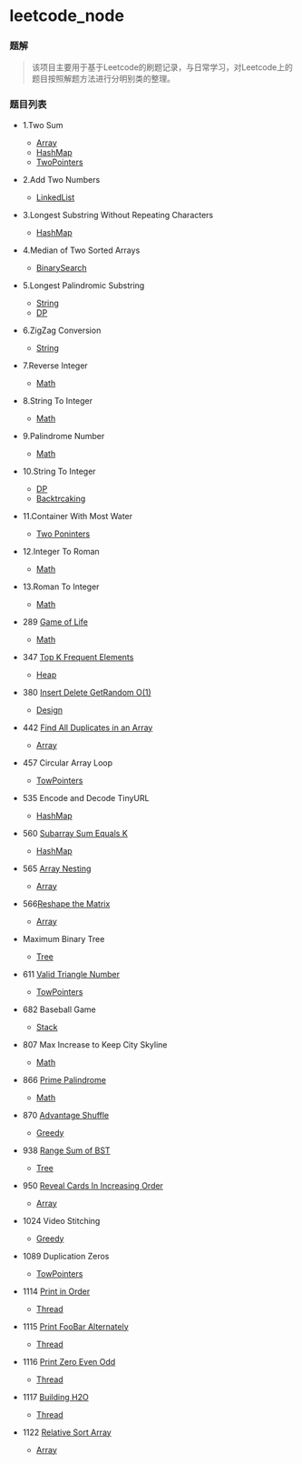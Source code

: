 

# leetcode_node

### 题解
> 该项目主要用于基于Leetcode的刷题记录，与日常学习，对Leetcode上的题目按照解题方法进行分明别类的整理。

### 题目列表
- 1.Two Sum
    - [Array](./Array/TwoSum.md)
    - [HashMap](./HashTable/TwoSum.md)
    - [TwoPointers](./TwoPointers/TwoSum.md)


- 2.Add Two Numbers
  
    - [LinkedList](./LinkedList/AddTwoNumbers.md)
- 3.Longest Substring Without Repeating Characters
  
    - [HashMap](./HashTable/LongestSubstringWithoutRepeatingCharacters.md)
- 4.Median of Two Sorted Arrays
  
    - [BinarySearch](./BinarySearch/MedianOfTwoSortedArrays.md)
- 5.Longest Palindromic Substring
    - [String](./String/LongestPalindromicSubstring.md)
    - [DP](./DynamicProgramming/LongestPalindromicSubstring.md)
- 6.ZigZag Conversion
  
    - [String](./String/ZigZagConversion.md)
- 7.Reverse Integer
  
    - [Math](./Math/ReverseInteger.md)
- 8.String To Integer
  
    - [Math](./Math/StringToInteger.md)
- 9.Palindrome Number
  
    - [Math](./Math/PalindromeNumber.md)
- 10.String To Integer
    - [DP](./DynamicProgramming/RegularExpressionMatching.md)
    - [Backtrcaking](./Backtrcaking/RegularExpressionMatching.md)
- 11.Container With Most Water
  
    - [Two Poninters](./TwoPointers/ContainerWithMostWater.md)
- 12.Integer To Roman
  
    - [Math](./Math/IntegerToRoman.md)
- 13.Roman To Integer
  
    - [Math](./Math/RomanToInteger.md)
- 289 [Game of Life](https://leetcode-cn.com/problems/game-of-life/)

    - [Math](./Math/GameOfLife.md)
- 347 [Top K Frequent Elements](https://leetcode-cn.com/problems/top-k-frequent-elements/)

    - [Heap](./Heap/TopKFrequentElements.md)
- 380 [ Insert Delete GetRandom O(1)](https://leetcode-cn.com/problems/insert-delete-getrandom-o1/)
  
    - [Design](./Design/RandomizedSet.md)
- 442 [Find All Duplicates in an Array](https://leetcode-cn.com/problems/find-all-duplicates-in-an-array/)

    - [Array](./Array/FindAllDuplicatesInAnArray.md)
- 457 Circular Array Loop

    - [TowPointers](./TowPointers/CircularArrayLoop.md)
- 535 Encode and Decode TinyURL

    - [HashMap](./HashTable/EncodeAndDecodeTinyURL.md)
- 560 [Subarray Sum Equals K](https://leetcode-cn.com/problems/subarray-sum-equals-k/)

    - [HashMap](./HashTable/SubarraySumEqualsK.md)
- 565 [Array Nesting](https://leetcode-cn.com/problems/array-nesting/)

    - [Array](./Array/ArrayNesting.md)
- 566[Reshape the Matrix](https://leetcode-cn.com/problems/reshape-the-matrix/)

    - [Array](./Array/ReshapeTheMatrix.md)
- Maximum Binary Tree

    - [Tree](./Tree/MaximumBinaryTree.md)
- 611 [Valid Triangle Number](https://leetcode-cn.com/problems/valid-triangle-number/)


    - [TowPointers](./TowPointers/ValidTriangleNumber.md)

- 682 Baseball Game

    - [Stack](./Stack/BaseballGame.md)
    
- 807 Max Increase to Keep City Skyline

    - [Math](./Math/MaxIncreaseToKeepCitySkyline.md)
    
- 866 [Prime Palindrome](https://leetcode-cn.com/problems/prime-palindrome/)

    - [Math](./Math/PrimePalindrome.md)
    
- 870 [Advantage Shuffle](https://leetcode-cn.com/problems/advantage-shuffle/)

    - [Greedy](./Greedy/AdvantageShuffle.md)
    
- 938 [Range Sum of BST](https://leetcode-cn.com/problems/range-sum-of-bst/)

    - [Tree](./Tree/RangeSumOfBST.md)
    
- 950 [Reveal Cards In Increasing Order](https://leetcode-cn.com/problems/reveal-cards-in-increasing-order/)

    - [Array](./Array/RevealCardsInIncreasingOrder.md)

- 1024 Video Stitching

    - [Greedy](./Greedy/VideoStitching.md)

- 1089 Duplication Zeros

    - [TowPointers](./TowPointers/DuplicationZeros.md)

- 1114 [Print in Order](https://leetcode-cn.com/problems/print-in-order/)

    - [Thread](./Thread/PrintInOrder.md)

- 1115 [Print FooBar Alternately](https://leetcode-cn.com/problems/print-foobar-alternately/)

    - [Thread](./Thread/PrintFooBarAlternately.md)

- 1116 [Print Zero Even Odd](https://leetcode-cn.com/problems/print-zero-even-odd/)

  - [Thread](./Thread/PrintZeroEvenOdd.md)

- 1117 [Building H2O](https://leetcode-cn.com/problems/building-h2o/)

  - [Thread](./Thread/BuildingH2O.md)

- 1122 [Relative Sort Array](https://leetcode-cn.com/problems/relative-sort-array/)

  - [Array](./Array/RelativeSortArray.md)

    

  ​	

  

    

    

    
  
    
  
    

